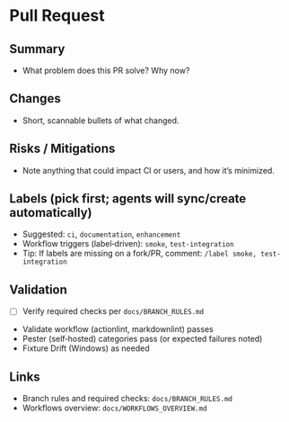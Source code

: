 # Pull Request

## Summary

- What problem does this PR solve? Why now?

## Changes

- Short, scannable bullets of what changed.

## Risks / Mitigations

- Note anything that could impact CI or users, and how it’s minimized.

## Labels (pick first; agents will sync/create automatically)

- Suggested: `ci`, `documentation`, `enhancement`
- Workflow triggers (label‑driven): `smoke`, `test-integration`
- Tip: If labels are missing on a fork/PR, comment: `/label smoke, test-integration`

## Validation

- [ ] Verify required checks per `docs/BRANCH_RULES.md`
- Validate workflow (actionlint, markdownlint) passes
- Pester (self‑hosted) categories pass (or expected failures noted)
- Fixture Drift (Windows) as needed

## Links

- Branch rules and required checks: `docs/BRANCH_RULES.md`
- Workflows overview: `docs/WORKFLOWS_OVERVIEW.md`

